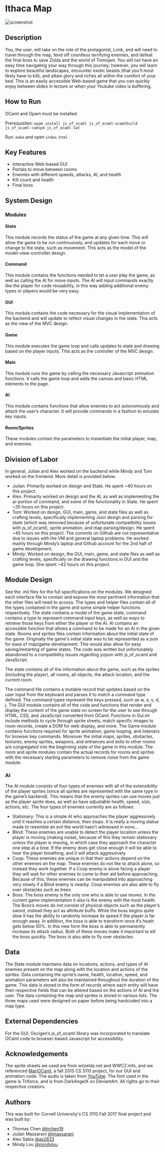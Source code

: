 # Ithaca Map

![screenshot](https://github.com/mindylou/legend-of-tomnjam/blob/master/styles/screenshot.png)

## Description
You, the user, will take on the role of the protagonist, Lonk, and will need to travel through the 
map, fend off countless terrifying enemies, and defeat the final boss to save Zolda and the world of Tomnjam. You will not have an easy time navigating your way through this journey; however, you will learn to explore beautiful landscapes, encounter exotic beasts (that you’ll most likely have to kill), and attain glory and riches all within the comfort of your bed. This is an easily accessible Web-based game that you can quickly enjoy between slides in lecture or when your Youtube video is buffering.

## How to Run
OCaml and Opam must be installed. 

Prerequisites:
`opam install js_of_ocaml js_of_ocaml-ocamlbuild js_of_ocaml-camlp4 js_of_ocaml-lwt`

Run:
`make` and open `index.html`

## Key Features
- Interactive Web-based GUI
- Portals to move between rooms
- Enemies with different speeds, attacks, AI, and health
- Kill count and health
- Final boss

## System Design
### Modules 

#### State
This module records the status of the game at any given time. This will allow the game to be run continuously, and updates for each move or change to the state, such as movement. This acts as the model of the model-view-controller design.

#### Command
This module contains the functions needed to let a user play the game, as well as calling the AI for move inputs. The AI will input commands exactly like the player for code reusability, in this way adding additional enemy types or players would be very easy.

#### GUI
This module contains the code necessary for the visual implementation of the backend and will update to reflect visual changes in the state. This acts as the view of the MVC design.

#### Game
This module executes the game loop and calls updates to state and drawing based on the player inputs. This acts as the controller of the MVC design. 

#### Main
This module runs the game by calling the necessary Javascript animation functions. It calls the game loop and adds the canvas and basic HTML elements to the page.

#### AI
This module contains functions that allow enemies to act autonomously and attack the user’s character. It will provide commands in a fashion to emulate key inputs.

#### Room/Sprites
These modules contain the parameters to instantiate the initial player, map, and enemies.

## Division of Labor
In general, Julian and Alex worked on the backend while Mindy and Tom worked on the frontend. More detail is provided below.
- Julian: Primarily worked on design and State. He spent ~40 hours on this project.
- Alex: Primarily worked on design and the AI, as well as implementing the ai-portion of command, and some of the functionality in State. He spent ~35 hours on this project.
- Tom: Worked on design, GUI, main, game, and state files as well as crafting levels, specifically implementing Json design and parsing for state (which was removed because of unfortunate compatibility issues with js_of_ocaml), sprite animation, and map parsing/design. He spent ~45 hours on this project. The commits on Github are not representative due to issues with the VM and general laptop problems. He worked mainly through Mindy’s laptop and Github account for the 2nd half of game development. 
- Mindy: Worked on design, the GUI, main, game, and state files as well as crafting levels, specifically on the drawing functions in GUI and the game loop. She spent ~42 hours on this project. 

## Module Design
See the .mli files for the full specifications on the modules.
We designed each interface file to contain and expose the most pertinent information that the other files will need to access. The types and helper files contain all of the types contained in the game and some simple helper functions respectively. The state contains a model of the game state, command contains a type to represent command input keys, as well as ways to retrieve those keys from either the player or the AI. AI contains an accessible function that allows a command to be made for an AI in the given state. Rooms and sprites files contain information about the initial state of the game. Originally the game's initial state was to be represented as a json for ease of map/game development. This would also allow for easy saving/restarting of game states. The code was written but unfortunately abandoned to a compatibility issues regarding yojson with js_of_ocaml and JavaScript.

The state contains all of the information about the game, such as the sprites (including the player), all rooms, all objects, the attack location, and the current room.

The command file contains a mutable record that updates based on the user input from the keyboard and parses it to match a command type defined. The command types represent the keys pressed, such as w, a, s, d, j.
The GUI module contains all of the code and functions that render and display the content of the game state on screen for the user to see through HTML, CSS, and JavaScript converted from OCaml. Functions in Gui.ml include methods to cycle through sprite sheets, match specific images to room records, create a DOM for web display, and more. The Game module contains functions required for sprite animation, game looping, and listeners for browser key commands. Moreover the initial maps, sprites, obstacles, textures, enemy sprites, weapons, and entrances and exits to other rooms are congregated into the beginning state of the game in this module.  The room and sprite modules contain the actual records for rooms and sprites with the necessary starting parameters to remove noise from the game module. 

### AI
The AI module consists of four types of enemies with all of the extensibility of the player sprites (since all sprites are represented with the same type in the game’s backend). This means that the enemy sprites can use moves just as the player sprite does, as well as have adjustable health, speed, size, actions, etc. The four types of enemies currently are as follows:

- Stationary: This is a simple AI who approaches the player aggressively until it reaches a certain distance, then stops. It is really a moving statue made to resemble an evil the world hasn’t witnessed in eons…
- Blind: These enemies are unable to detect the player location unless the player is moving (making noise), because of this they remain stationary unless the player is moving, in which case they approach the character one step at a time. If the enemy does get close enough it will be able to hear the player breathing, and it will attack aggressively.
- Coop: These enemies are unique in that their actions depend on the other enemies on the map. These enemies do not like to attack alone, so instead they work together. If a Coop enemy is alone facing a player they will wait for other enemies to come to their aid before approaching. Because of this, these enemies can be manipulated into approaching very slowly if a Blind enemy is nearby. Coop enemies are also able to fly over obstacles such as trees.
- Boss: The boss enemy is the only one who is able to use moves. In the current game implementation it also is the enemy with the most health. The Boss’s moves do not consist of physical objects such as the player’s sword, instead they act as attribute buffs. While the boss begins quite slow it has the ability to randomly increase its speed if the player is far enough away. In addition, the boss is able to transform once it’s heath gets below 50%. In this new form the boss is able to permanently increase its attack radius. Both of these moves make it important to kill the boss quickly. The boss is also able to fly over obstacles. 

## Data
The State module maintains data on locations, actions, and types of AI enemies present on the map along with the location and actions of the sprites. Data containing the sprite’s name, health, location, speed, and animation parameters will also be maintained throughout the duration of the game. This data is stored in the form of records where each entity will have their respective fields that can be altered based on the actions of AI and the user. The data containing the map and sprites is stored in various lists. The three maps used were designed on paper before being hardcoded into a map type. 

## External Dependencies
For the GUI, Oscigen’s js_of_ocaml library was incorporated  to translate OCaml code to browser-based Javascript for accessibility. 

## Acknowledgements
The sprite sheets we used are from wiizelda.net and WWCZ.info, and we referenced [MariOCaml](https://github.com/mahsu/MariOCaml), a fall 2015 CS 3110 project, for our GUI and animation code. The audio is taken from [YouTube](https://www.youtube.com/watch?v=scicO4v8d3M). The font used in the game is Triforce, and is from DarkAngelX on DeviantArt. All rights go to their respective creators. 

## Authors
This was built for Cornell University's CS 3110 Fall 2017 final project and was built by:
- Thomas Chen [@trchen19](https://github.com/trchen19)
- Julian Massarani [@jmassarani](https://github.com/jmassarani)
- Alex Sabia [@as2633](https://github.com/as2633)
- Mindy Lou [@mindylou](https://github.com/mindylou)

